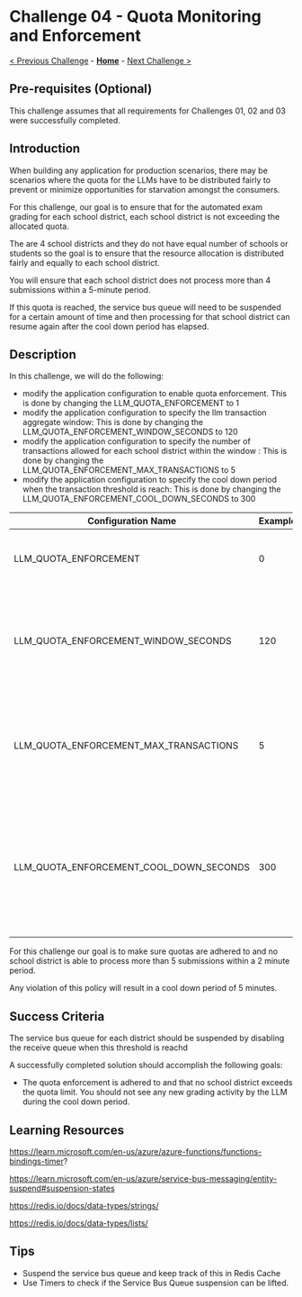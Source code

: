 # Challenge 04 - Quota Monitoring and Enforcement

[< Previous Challenge](./Challenge-03.md) - **[Home](../README.md)** - [Next Challenge >](./Challenge-05.md)

## Pre-requisites (Optional)

This challenge assumes that all requirements for Challenges 01, 02 and 03 were successfully completed.

## Introduction

When building any application for production scenarios, there may be scenarios where the quota for the LLMs have to be distributed fairly to prevent or minimize opportunities for starvation amongst the consumers.

For this challenge, our goal is to ensure that for the automated exam grading for each school district, each school district is not exceeding the allocated quota.

The are 4 school districts and they do not have equal number of schools or students so the goal is to ensure that the resource allocation is distributed fairly and equally to each school district.

You will ensure that each school district does not process more than 4 submissions within a 5-minute period. 

If this quota is reached, the service bus queue will need to be suspended for a certain amount of time and then processing for that school district can resume again after the cool down period has elapsed.

## Description

In this challenge, we will do the following:

- modify the application configuration to enable quota enforcement. This is done by changing the LLM_QUOTA_ENFORCEMENT to 1
- modify the application configuration to specify the llm transaction aggregate window: This is done by changing the LLM_QUOTA_ENFORCEMENT_WINDOW_SECONDS to 120
- modify the application configuration to specify the number of transactions allowed for each school district within the window : This is done by changing the LLM_QUOTA_ENFORCEMENT_MAX_TRANSACTIONS to 5
- modify the application configuration to specify the cool down period when the transaction threshold is reach:  This is done by changing the LLM_QUOTA_ENFORCEMENT_COOL_DOWN_SECONDS to 300


| Configuration Name | Examples| Description|
|--------------|-----------|------------|
| LLM_QUOTA_ENFORCEMENT | 0     | Whether or not Quota enforcement is enabled for the app        |
| LLM_QUOTA_ENFORCEMENT_WINDOW_SECONDS      | 120  | The number of seconds that define the transaction aggregation window for quota enforcement       |
| LLM_QUOTA_ENFORCEMENT_MAX_TRANSACTIONS      | 5  | The number of transactions allowed per school district within the transaction window       |
| LLM_QUOTA_ENFORCEMENT_COOL_DOWN_SECONDS      | 300  | The number of seconds the district needs to wait before processing can resume. Should be greater than the transaction window       |


For this challenge our goal is to make sure quotas are adhered to and no school district is able to process more than 5 submissions within a 2 minute period.

Any violation of this policy will result in a cool down period of 5 minutes.

## Success Criteria

The service bus queue for each district should be suspended by disabling the receive queue when this threshold is reachd

A successfully completed solution should accomplish the following goals:

- The quota enforcement is adhered to and that no school district exceeds the quota limit. You should not see any new grading activity by the LLM during the cool down period.



## Learning Resources

https://learn.microsoft.com/en-us/azure/azure-functions/functions-bindings-timer?

https://learn.microsoft.com/en-us/azure/service-bus-messaging/entity-suspend#suspension-states

https://redis.io/docs/data-types/strings/

https://redis.io/docs/data-types/lists/

## Tips
- Suspend the service bus queue and keep track of this in Redis Cache
- Use Timers to check if the Service Bus Queue suspension can be lifted.
